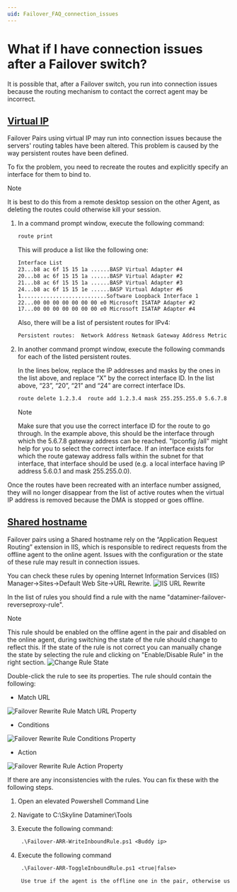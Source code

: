 ```yaml
---
uid: Failover_FAQ_connection_issues
---
```


# What if I have connection issues after a Failover switch?

It is possible that, after a Failover switch, you run into connection issues because the routing mechanism to contact the correct agent may be incorrect.

## [Virtual IP](#tab/tabid-1)

Failover Pairs using virtual IP may run into connection issues because the servers' routing tables have been altered. This problem is caused by the way persistent routes have been defined.

To fix the problem, you need to recreate the routes and explicitly specify an interface for them to bind to.

> [!NOTE]
> It is best to do this from a remote desktop session on the other Agent, as deleting the routes could otherwise kill your session.

1. In a command prompt window, execute the following command:

   ```txt
   route print
   ```

   This will produce a list like the following one:

   ```txt
   Interface List
   23...b8 ac 6f 15 15 1a ......BASP Virtual Adapter #4
   20...b8 ac 6f 15 15 1a ......BASP Virtual Adapter #2
   21...b8 ac 6f 15 15 1a ......BASP Virtual Adapter #3
   24...b8 ac 6f 15 15 1e ......BASP Virtual Adapter #6
   1...........................Software Loopback Interface 1
   22...00 00 00 00 00 00 00 e0 Microsoft ISATAP Adapter #2
   17...00 00 00 00 00 00 00 e0 Microsoft ISATAP Adapter #4
   ```

   Also, there will be a list of persistent routes for IPv4:

   ```txt
   Persistent routes:  Network Address Netmask Gateway Address Metric   1.2.3.4 255.255.255.0 5.6.7.8 1
   ```

1. In another command prompt window, execute the following commands for each of the listed persistent routes.

   In the lines below, replace the IP addresses and masks by the ones in the list above, and replace “X” by the correct interface ID. In the list above, “23”, “20”, “21” and “24” are correct interface IDs.

   ```txt
   route delete 1.2.3.4  route add 1.2.3.4 mask 255.255.255.0 5.6.7.8 IF X -p
   ```

   > [!NOTE]
   > Make sure that you use the correct interface ID for the route to go through. In the example above, this should be the interface through which the 5.6.7.8 gateway address can be reached. "Ipconfig /all" might help for you to select the correct interface. If an interface exists for which the route gateway address falls within the subnet for that interface, that interface should be used (e.g. a local interface having IP address 5.6.0.1 and mask 255.255.0.0).

Once the routes have been recreated with an interface number assigned, they will no longer disappear from the list of active routes when the virtual IP address is removed because the DMA is stopped or goes offline.


## [Shared hostname](#tab/tabid-2)

Failover pairs using a Shared hostname rely on the “Application Request Routing” extension in IIS, which is responsible to redirect requests from the 
offline agent to the online agent. Issues with the configuration or the state of these rule may result in connection issues.

You can check these rules by opening Internet Information Services (IIS) Manager→Sites→Default Web Site→URL Rewrite.
![IIS URL Rewrite](~/user-guide/images/FailoverIISUrlRewrite.png)

In the list of rules you should find a rule with the name "dataminer-failover-reverseproxy-rule".

> [!NOTE]
> This rule should be enabled on the offline agent in the pair and disabled on the online agent, during switching the state of the rule should change to reflect this.
> If the state of the rule is not correct you can manually change the state by selecting the rule and clicking on "Enable/Disable Rule" in the right section.
![Change Rule State](~/user-guide/images/FailoverIISRewriteRuleChangeState.png)

Double-click the rule to see its properties. The rule should contain the following:
- Match URL

![Failover Rewrite Rule Match URL Property](~/user-guide/images/FailoverRewriteMatchURLProperty.png)
- Conditions

![Failover Rewrite Rule Conditions Property](~/user-guide/images/FailoverRewriteConditionsProperty.png)
- Action

![Failover Rewrite Rule Action Property](~/user-guide/images/FailoverRewriteActionProperty.png)

If there are any inconsistencies with the rules. You can fix these with the following steps.

1. Open an elevated Powershell Command Line
2. Navigate to C:\\Skyline Dataminer\\Tools
3. Execute the following command:

   ```txt
    .\Failover-ARR-WriteInboundRule.ps1 <Buddy ip>
    ```

4. Execute the following command

   ```txt
    .\Failover-ARR-ToggleInboundRule.ps1 <true|false> 

    Use true if the agent is the offline one in the pair, otherwise use false
    ```
